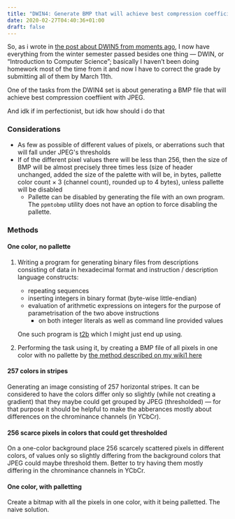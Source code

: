 ```yaml
---
title: "DWIN4: Generate BMP that will achieve best compression coefficient with JPEG"
date: 2020-02-27T04:40:36+01:00
draft: false
---
```


So, as i wrote in [the post about DWIN5 from moments ago](/dwin05_feb27am/), I now have everything from the winter semester passed besides one thing — DWIN, or “Introduction to Computer Science”; basically I haven’t been doing homework most of the time from it and now I have to correct the grade by submitting all of them by March 11th.

One of the tasks from the DWIN4 set is about generating a BMP file that will achieve best compression coeffiient with JPEG.

And idk if im perfectionist, but idk how should i do that

### Considerations

 * As few as possible of different values of pixels, or aberrations such that will fall under JPEG's thresholds
 * If of the different pixel values there will be less than 256, then the size of BMP will be almost precisely three times less (size of header unchanged, added the size of the palette with will be, in bytes, pallette color count × 3 (channel count), rounded up to 4 bytes), unless pallette will be disabled
   * Pallette can be disabled by generating the file with an own program. <br> The `ppmtobmp` utility does not have an option to force disabling the pallette.

### Methods

#### One color, no pallette

1. Writing a program for generating binary files from descriptions consisting of data in hexadecimal format and instruction / description language constructs:
   * repeating sequences
   * inserting integers in binary format (byte-wise little-endian)
   * evaluation of arithmetic expressions on integers for the purpose of parametrisation of the two above instructions
     * on both integer literals as well as command line provided values

   One such program is [t2b](https://thosakwe.github.io/t2b/index.html) which I might just end up using.

2. Performing the task using it, by creating a BMP file of all pixels in one color with no pallette by [the method described on my wiki1 here](https://wiki1.mikf.pl/gencertainkindsoffiles/nopaletteone24bitcolorbmp.html)

#### 257 colors in stripes

Generating an image consisting of 257 horizontal stripes. It can be considered to have the colors differ only so slightly (while not creating a gradient) that they maybe could get grouped by JPEG (thresholded) — for that purpose it should be helpful to make the abberances mostly about differences on the chrominance channels (in YCbCr).

#### 256 scarce pixels in colors that could get thresholded

On a one-color background place 256 scarcely scattered pixels in different colors, of values only so slightly differing from the background colors that JPEG could maybe threshold them. Better to try having them mostly differing in the chrominance channels in YCbCr.

#### One color, with palletting

Create a bitmap with all the pixels in one color, with it being palletted. The naive solution.